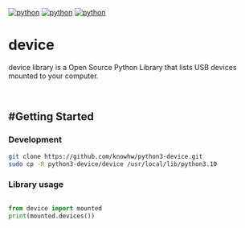 
[![python](https://img.shields.io/badge/Python-3.10-3776AB.svg?style=flat&logo=python&logoColor=white)](https://www.python.org)
[![python](https://img.shields.io/badge/Python-3.11-3776AB.svg?style=flat&logo=python&logoColor=white)](https://www.python.org)
[![python](https://img.shields.io/badge/Python-3.12-3776AB.svg?style=flat&logo=python&logoColor=white)](https://www.python.org)

# device

device library is a Open Source Python Library that lists USB devices mounted to your computer.

<br/>

## #Getting Started
### Development

```sh
git clone https://github.com/knowhw/python3-device.git
sudo cp -R python3-device/device /usr/local/lib/python3.10

```



### Library usage


```python

from device import mounted
print(mounted.devices())

```

<br/>
<br/>





